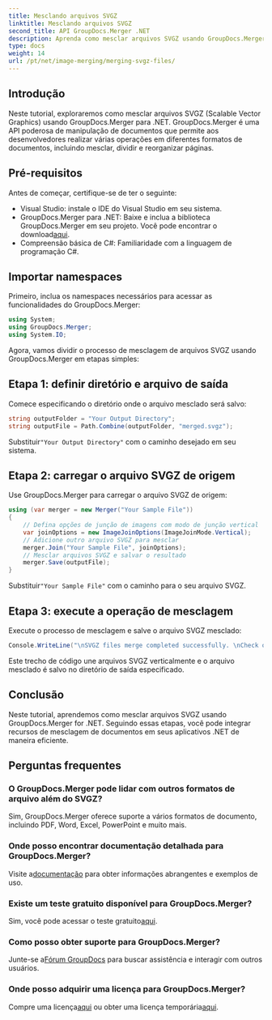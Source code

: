 ```yaml
---
title: Mesclando arquivos SVGZ
linktitle: Mesclando arquivos SVGZ
second_title: API GroupDocs.Merger .NET
description: Aprenda como mesclar arquivos SVGZ usando GroupDocs.Merger for .NET com este tutorial passo a passo. Aprimore suas habilidades de manipulação de documentos.
type: docs
weight: 14
url: /pt/net/image-merging/merging-svgz-files/
---
```

## Introdução
Neste tutorial, exploraremos como mesclar arquivos SVGZ (Scalable Vector Graphics) usando GroupDocs.Merger para .NET. GroupDocs.Merger é uma API poderosa de manipulação de documentos que permite aos desenvolvedores realizar várias operações em diferentes formatos de documentos, incluindo mesclar, dividir e reorganizar páginas.
## Pré-requisitos
Antes de começar, certifique-se de ter o seguinte:
- Visual Studio: instale o IDE do Visual Studio em seu sistema.
-  GroupDocs.Merger para .NET: Baixe e inclua a biblioteca GroupDocs.Merger em seu projeto. Você pode encontrar o download[aqui](https://releases.groupdocs.com/merger/net/).
- Compreensão básica de C#: Familiaridade com a linguagem de programação C#.

## Importar namespaces
Primeiro, inclua os namespaces necessários para acessar as funcionalidades do GroupDocs.Merger:
```csharp
using System; 
using GroupDocs.Merger;
using System.IO;
```

Agora, vamos dividir o processo de mesclagem de arquivos SVGZ usando GroupDocs.Merger em etapas simples:
## Etapa 1: definir diretório e arquivo de saída
Comece especificando o diretório onde o arquivo mesclado será salvo:
```csharp
string outputFolder = "Your Output Directory";
string outputFile = Path.Combine(outputFolder, "merged.svgz");
```
 Substituir`"Your Output Directory"` com o caminho desejado em seu sistema.
## Etapa 2: carregar o arquivo SVGZ de origem
Use GroupDocs.Merger para carregar o arquivo SVGZ de origem:
```csharp
using (var merger = new Merger("Your Sample File"))
{
    // Defina opções de junção de imagens com modo de junção vertical
    var joinOptions = new ImageJoinOptions(ImageJoinMode.Vertical);
    // Adicione outro arquivo SVGZ para mesclar
    merger.Join("Your Sample File", joinOptions);
    // Mesclar arquivos SVGZ e salvar o resultado
    merger.Save(outputFile);
}
```
 Substituir`"Your Sample File"` com o caminho para o seu arquivo SVGZ.
## Etapa 3: execute a operação de mesclagem
Execute o processo de mesclagem e salve o arquivo SVGZ mesclado:
```csharp
Console.WriteLine("\nSVGZ files merge completed successfully. \nCheck output in {0}", outputFolder);
```
Este trecho de código une arquivos SVGZ verticalmente e o arquivo mesclado é salvo no diretório de saída especificado.

## Conclusão
Neste tutorial, aprendemos como mesclar arquivos SVGZ usando GroupDocs.Merger for .NET. Seguindo essas etapas, você pode integrar recursos de mesclagem de documentos em seus aplicativos .NET de maneira eficiente.

## Perguntas frequentes
### O GroupDocs.Merger pode lidar com outros formatos de arquivo além do SVGZ?
Sim, GroupDocs.Merger oferece suporte a vários formatos de documento, incluindo PDF, Word, Excel, PowerPoint e muito mais.
### Onde posso encontrar documentação detalhada para GroupDocs.Merger?
 Visite a[documentação](https://reference.groupdocs.com/merger/net/) para obter informações abrangentes e exemplos de uso.
### Existe um teste gratuito disponível para GroupDocs.Merger?
 Sim, você pode acessar o teste gratuito[aqui](https://releases.groupdocs.com/).
### Como posso obter suporte para GroupDocs.Merger?
 Junte-se a[Fórum GroupDocs](https://forum.groupdocs.com/c/merger/32) para buscar assistência e interagir com outros usuários.
### Onde posso adquirir uma licença para GroupDocs.Merger?
 Compre uma licença[aqui](https://purchase.groupdocs.com/buy) ou obter uma licença temporária[aqui](https://purchase.groupdocs.com/temporary-license/).